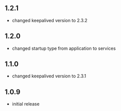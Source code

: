 ## 1.2.1

- changed keepalived version to 2.3.2

## 1.2.0

- changed startup type from application to services

## 1.1.0

- changed keepalived version to 2.3.1

## 1.0.9

- initial release